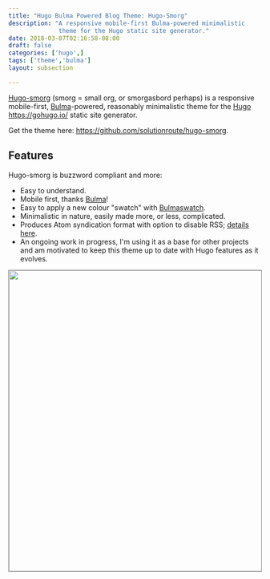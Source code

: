 ```yaml
---
title: "Hugo Bulma Powered Blog Theme: Hugo-Smorg"
description: "A responsive mobile-first Bulma-powered minimalistic
			  theme for the Hugo static site generator."
date: 2018-03-07T02:16:58-08:00
draft: false
categories: ['hugo',]
tags: ['theme','bulma']
layout: subsection

---
```


[Hugo-smorg][] (smorg = small org, or smorgasbord perhaps) is a responsive
mobile-first, [Bulma][]-powered, reasonably minimalistic theme for the [Hugo][]
https://gohugo.io/ static site generator.  
<!--more-->

Get the theme here: https://github.com/solutionroute/hugo-smorg.

## Features

Hugo-smorg is buzzword compliant and more:

* Easy to understand.
* Mobile first, thanks [Bulma][]!
* Easy to apply a new colour "swatch" with [Bulmaswatch][].
* Minimalistic in nature, easily made more, or less, complicated.
* Produces Atom syndication format with option to disable RSS; [details
here](https://github.com/comfusion/after-dark/issues/32#issuecomment-312515542).
* An ongoing work in progress, I'm using it as a base for other projects and am
  motivated to keep this theme up to date with Hugo features as it evolves.

<img src="https://raw.githubusercontent.com/solutionroute/hugo-smorg/master/images/tn.png" width="900" height="600" style="border: 1px solid grey">


[Hugo]: https://gohugo.io/
[Hugo-smorg]: https://github.com/solutionroute/hugo-smorg
[Bulma]: https://bulma.io/
[Bulmaswatch]: https://jenil.github.io/bulmaswatch/
